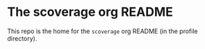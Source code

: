 # The scoverage org README

This repo is the home for the `scoverage` org README (in the profile
directory).
